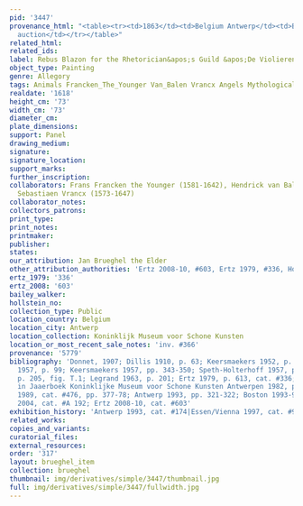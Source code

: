 ```yaml
---
pid: '3447'
provenance_html: "<table><tr><td>1863</td><td>Belgium Antwerp</td><td>Bougt an an
  auction</td></tr></table>"
related_html:
related_ids:
label: Rebus Blazon for the Rhetorician&apos;s Guild &apos;De Violieren&apos;
object_type: Painting
genre: Allegory
tags: Animals Francken_The_Younger Van_Balen Vrancx Angels Mythological Flowers
realdate: '1618'
height_cm: '73'
width_cm: '73'
diameter_cm:
plate_dimensions:
support: Panel
drawing_medium:
signature:
signature_location:
support_marks:
further_inscription:
collaborators: Frans Francken the Younger (1581-1642), Hendrick van Balen (1575-1632),
  Sebastiaen Vrancx (1573-1647)
collaborator_notes:
collectors_patrons:
print_type:
print_notes:
printmaker:
publisher:
states:
our_attribution: Jan Brueghel the Elder
other_attribution_authorities: 'Ertz 2008-10, #603, Ertz 1979, #336, Honig database'
ertz_1979: '336'
ertz_2008: '603'
bailey_walker:
hollstein_no:
collection_type: Public
location_country: Belgium
location_city: Antwerp
location_collection: Koninklijk Museum voor Schone Kunsten
location_or_most_recent_sale_notes: 'inv. #366'
provenance: '5779'
bibliography: 'Donnet, 1907; Dillis 1910, p. 63; Keersmaekers 1952, p. 41 ff.; Winner
  1957, p. 99; Keersmaekers 1957, pp. 343-350; Speth-Holterhoff 1957, p. 48, n. 64;
  p. 205, fig. T.1; Legrand 1963, p. 201; Ertz 1979, p. 613, cat. #336; Keersmaekers,
  in Jaaerboek Koninklijke Museum voor Schone Kunsten Antwerpen 1982, p 165-186; Härting
  1989, cat. #476, pp. 377-78; Antwerp 1993, pp. 321-322; Boston 1993-94, p. 57; Werche
  2004, cat. #A 192; Ertz 2008-10, cat. #603'
exhibition_history: 'Antwerp 1993, cat. #174|Essen/Vienna 1997, cat. #95'
related_works:
copies_and_variants:
curatorial_files:
external_resources:
order: '317'
layout: brueghel_item
collection: brueghel
thumbnail: img/derivatives/simple/3447/thumbnail.jpg
full: img/derivatives/simple/3447/fullwidth.jpg
---
```

